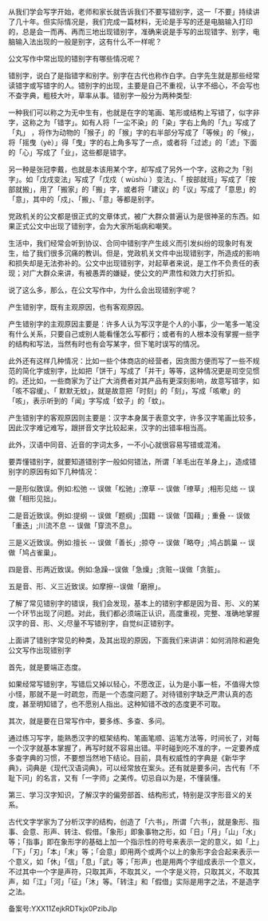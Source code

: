 从我们学会写字开始，老师和家长就告诉我们不要写错别字，这一「不要」持续讲了几十年。但实际情况是，我们完成一篇材料，无论是手写的还是电脑输入打印的，总是会一而再、再而三地出现错别字，准确来说是手写的出现错字、别字，电脑输入法出现的一般是别字，这有什么不一样呢？

公文写作中常出现的错别字有哪些情况呢？

错别字，说白了是指错字和别字。别字在古代也称作白字。白字先生就是那些经常读错字或写错字的人。错别字的出现，主要是自己不重视，认字不细心，不会写也不查字典，粗枝大叶，草率从事。错别字一般分为两种类型:

一种我们可以称之为无中生有，也就是在字的笔画、笔形或结构上写错了，似字非字，这称之为「错字」。如有人将「一尘不染」的「染」字右上角的「九」写成了「丸」 ，将作为动物的「猴子」的「猴」字的右半部分写成了「等候」的「候」，将「摇曳（yè）」得「曳」字的右上角多写了一点，或者将「过滤」的「滤」下面的「心」写成了「业」，这些都是错字。

另一种是张冠李戴，也就是本该用某个字，却写成了另外一个字，这称之为「别字」。如「戊戌变法」写成了「戊戍（ wùshù ）变法」、「 按部就班」写成了「按部就搬」，用了「搬家」的「搬」字，或者将「建议」的「议」写成了「意思」的「意」，其中的「戍」、「搬」、「意」等都是别字。

党政机关的公文都是很正式的文章体式，被广大群众普遍认为是很神圣的东西。如果正式公文中出现了错别字，会为大家所垢病和嘲笑。

生活中，我们经常会听到协议、合同中错别字产生歧义而引发纠纷的现象时有发生，给了我们很多沉痛的教训。但是，党政机关文件中出现错别字，所造成的影响和损失却是无法弥补的。公文中出现错别字，对起草者来说，是工作不负责任的表现；对广大群众来讲，有被愚弄的嫌疑，使公文的严肃性和效力大打折扣。

说了这么多，那么，在公文写作中，为什么会出现错别字呢？

产生错别字，既有主观原因，也有客观原因。

产生错别字的主观原因主要是：许多人认为写汉字是个人的小事，少一笔多一笔没有什么关系，只要自己或别人能看懂怎么写都行；或者有的人根本没有掌握一些字的结构和写法，当然有时也有会写某字，但下笔时误写的情况。

此外还有这样几种情况：比如一些个体商店的经营者，因贪图方便而写了一些不规范的简化字或别字，比如把「饼干」写成了「并干」等等，这种情况更是司空见惯的。还比如，一些商家为了让广大消费者对其产品有更深刻影响，故意写错字，如「咳不容缓」、「 默默无蚊」，就是故意把「时刻」的「刻」，写成「咳嗽」的「咳」，表示听到的「闻」字写成「蚊子」的「蚊」。

产生错别字的客观原因则主要是：汉字本身属于表意文字，许多汉字笔画比较多，因此汉字难记难写，跟拼音文字比较起来，汉字的出错率相当高。

此外，汉语中同音、近音的字词太多，一不小心就很容易写错或混淆。

要弄懂错别字，就要知道错别字一般如何错法，所谓「羊毛出在羊身上」，造成错别字的原因有如下几种情况：

一是形似致误。例如:松弛 \-- 误做「松驰」;潦草 \-- 误做「缭草」;相形见绌 \-- 误做「相形见拙」。

二是音近致误。例如:提纲 \-- 误做「题纲」;国籍 \-- 误做「国藉」; 重叠 \-- 误做「重迭」;川流不息 \-- 误做「穿流不息」。

三是义近致误。例如:擅长 \-- 误做「善长」;掠夺 \-- 误做「略夺」;鸠占鹊巢 \-- 误做「鸠占雀巢」。

四是音、形两近致误。例如:急躁--误做「急燥」;贪赃--误做「贪脏」。

五是音、形、义三近致误。如摩擦--误做「磨擦」。

了解了常见错别字的错误，我们会发现，基本上的错别字都是因为音、形、义的某一个环节出现了问题。对此，我们都必须端正认识，高度重视，完整、准确地掌握汉字的音、形、义;尽量不写错别字，自觉纠正错别字。

上面讲了错别字常见的种类，及其出现的原因，下面我们来讲讲：如何消除和避免公文写作出现错别字

首先，就是要端正态度。

如果经常写错别字，写错后又掉以轻心，不愿改正，认为是小事一桩，不值得大惊小怪，那就不是一时疏忽，而是一个态度问题了。对待错别字缺乏严肃认真的态度，甚至明知错了，也不愿别人指出。这种知错不改的态度更不可取。

其次，就是要在日常写作中，要多练、多查、多问。

通过练习写字，能熟悉汉字的框架结构、笔画笔顺、运笔方法等，时间长了，对每一个汉字就基本掌握了，再写时就不容易出错。平时碰到吃不准的字，一定要养成多查字典的习惯，不要想当然地下结论。目前，具有权威性的字典是《新华字典》，词典是《现代汉语词典》，可以经常放在案头。还有就是要多问，古代有「不耻下问」的名言，又有「一字师」之美传。切忌自以为是，不懂装懂。

第三、学习汉字知识，了解汉字的偏旁部首、结构形式，特别是汉字形音义的关系。

古代文字学家为了分析汉字的结构，创造了「六书」，所谓「六书」，就是象形、指事、会意、形声、转注、假借。「象形」即象事物之形，如「日」「月」「山」「水」等；「指事」即在象形字的基础上加一个指示性的符号来表示一定的意义，如「上」「下」「刃」「本」「末」等；「会意」即用两个或两个以上的象形字会合起来表示一个意义，如「休」「信」「息」「武」等；「形声」也是用两个字组成表示一个意义，不过其中一个字是声符，只取其声，不取其义，一个字是义符，只取其义，不取其声，如「江」「河」「征」「沐」等。「转注」和「假借」实际是用字之法，不是造字之法。

备案号:YXX11ZejkRDTkjx0PzibJlp